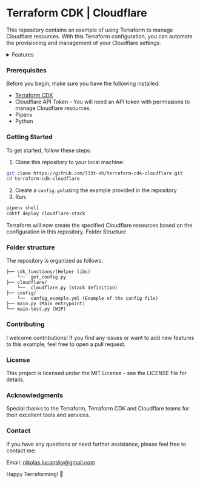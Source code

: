 # Terraform CDK | Cloudflare

This repository contains an example of using Terraform to manage Cloudflare resources. With this Terraform configuration, you can automate the provisioning and management of your Cloudflare settings.

<details>
  <summary>Features</summary>
    
- Azure Backend :x:
- S3 Backend ✅
- Cloudflare Zone ✅
- Cloudflare Record ✅
- Pytest :x: 
</details>

###  Prerequisites
Before you begin, make sure you have the following installed:

- [Terraform CDK](https://developer.hashicorp.com/terraform/cdktf) 
- Cloudflare API Token - You will need an API token with permissions to manage Cloudflare resources.
- Pipenv
- Python

### Getting Started
To get started, follow these steps:

1. Clone this repository to your local machine:
```bash
git clone https://github.com/l33t-sh/terraform-cdk-cloudflare.git
cd terraform-cdk-cloudflare
```

2. Create a `config.yml`using the example provided in the repository
3. Run:
```bash
pipenv shell
cdktf deploy cloudflare-stack
```

Terraform will now create the specified Cloudflare resources based on the configuration in this repository.
Folder Structure

### Folder structure 
The repository is organized as follows:

```
├── cdk_functions/(Helper libs)
    └──  get_config.py 
├── cloudflare/
    └──  cloudflare.py (Stack definition)
├── config/
    └──  config_example.yml (Example of the config file)
├── main.py (Main entrypoint)
└── main-test.py (WIP)
```

### Contributing
I welcome contributions! If you find any issues or want to add new features to this example, feel free to open a pull request.

### License
This project is licensed under the MIT License - see the LICENSE file for details.

### Acknowledgments
Special thanks to the Terraform, Terraform CDK and Cloudflare teams for their excellent tools and services.

### Contact
If you have any questions or need further assistance, please feel free to contact me:

Email: nikolas.lucansky@gmail.com

Happy Terraforming! :rocket:
